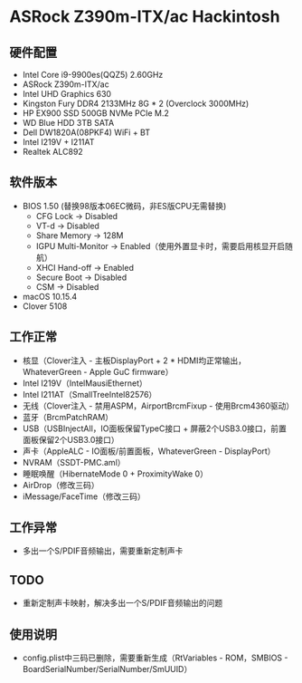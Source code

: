 # ASRock Z390m-ITX/ac Hackintosh

## 硬件配置
- Intel Core i9-9900es(QQZ5) 2.60GHz
- ASRock Z390m-ITX/ac
- Intel UHD Graphics 630
- Kingston Fury DDR4 2133MHz 8G * 2 (Overclock 3000MHz)
- HP EX900 SSD 500GB NVMe PCIe M.2
- WD Blue HDD 3TB SATA
- Dell DW1820A(08PKF4) WiFi + BT
- Intel I219V + I211AT
- Realtek ALC892

## 软件版本
- BIOS 1.50 (替换98版本06EC微码，非ES版CPU无需替换)
  - CFG Lock -> Disabled
  - VT-d -> Disabled
  - Share Memory -> 128M
  - IGPU Multi-Monitor -> Enabled（使用外置显卡时，需要启用核显开启随航）
  - XHCI Hand-off -> Enabled
  - Secure Boot -> Disabled
  - CSM -> Disabled
- macOS 10.15.4
- Clover 5108

## 工作正常
- 核显（Clover注入 - 主板DisplayPort + 2 * HDMI均正常输出，WhateverGreen - Apple GuC firmware）
- Intel I219V（IntelMausiEthernet）
- Intel I211AT（SmallTreeIntel82576）
- 无线（Clover注入 - 禁用ASPM，AirportBrcmFixup - 使用Brcm4360驱动）
- 蓝牙（BrcmPatchRAM）
- USB（USBInjectAll，IO面板保留TypeC接口 + 屏蔽2个USB3.0接口，前置面板保留2个USB3.0接口）
- 声卡（AppleALC - IO面板/前置面板，WhateverGreen - DisplayPort）
- NVRAM（SSDT-PMC.aml）
- 睡眠唤醒（HibernateMode 0 + ProximityWake 0）
- AirDrop（修改三码）
- iMessage/FaceTime（修改三码）

## 工作异常
- 多出一个S/PDIF音频输出，需要重新定制声卡

## TODO
- 重新定制声卡映射，解决多出一个S/PDIF音频输出的问题

## 使用说明
- config.plist中三码已删除，需要重新生成（RtVariables - ROM，SMBIOS - BoardSerialNumber/SerialNumber/SmUUID）